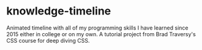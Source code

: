 # knowledge-timeline
Animated timeline with all of my programming skills I have learned since 2015 either in college or on my own. A tutorial project from Brad Traversy's CSS course for deep diving CSS.
